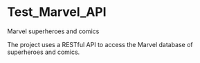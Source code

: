 # Test_Marvel_API
Marvel superheroes and comics

The project uses a RESTful API to access the Marvel database of superheroes and comics. 
